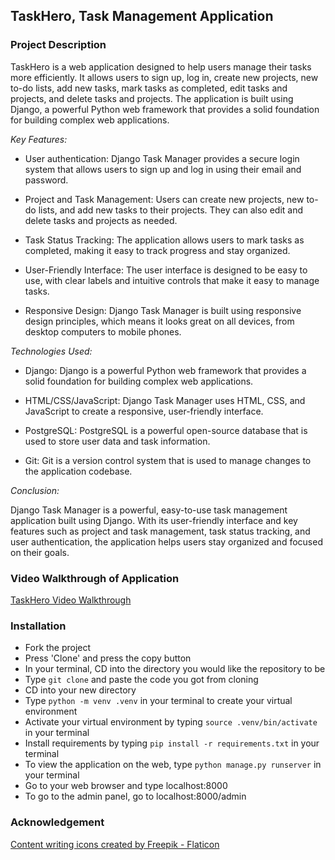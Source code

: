 ## TaskHero, Task Management Application

### Project Description

TaskHero is a web application designed to help users manage their tasks more efficiently. It allows users to sign up, log in, create new projects, new to-do lists, add new tasks, mark tasks as completed, edit tasks and projects, and delete tasks and projects. The application is built using Django, a powerful Python web framework that provides a solid foundation for building complex web applications.

*Key Features:*

- User authentication: Django Task Manager provides a secure login system that allows users to sign up and log in using their email and password.

- Project and Task Management: Users can create new projects, new to-do lists, and add new tasks to their projects. They can also edit and delete tasks and projects as needed.

- Task Status Tracking: The application allows users to mark tasks as completed, making it easy to track progress and stay organized.

- User-Friendly Interface: The user interface is designed to be easy to use, with clear labels and intuitive controls that make it easy to manage tasks.

- Responsive Design: Django Task Manager is built using responsive design principles, which means it looks great on all devices, from desktop computers to mobile phones.

*Technologies Used:*

- Django: Django is a powerful Python web framework that provides a solid foundation for building complex web applications.

- HTML/CSS/JavaScript: Django Task Manager uses HTML, CSS, and JavaScript to create a responsive, user-friendly interface.

- PostgreSQL: PostgreSQL is a powerful open-source database that is used to store user data and task information.

- Git: Git is a version control system that is used to manage changes to the application codebase.

*Conclusion:*

Django Task Manager is a powerful, easy-to-use task management application built using Django. With its user-friendly interface and key features such as project and task management, task status tracking, and user authentication, the application helps users stay organized and focused on their goals.

### Video Walkthrough of Application

[TaskHero Video Walkthrough](https://youtu.be/xX7eZ7xueHE)

### Installation
- Fork the project
- Press 'Clone' and press the copy button
- In your terminal, CD into the directory you would like the repository to be
- Type `git clone` and paste the  code you got from cloning
- CD into your new directory 
- Type `python -m venv .venv` in your terminal to create your virtual environment
- Activate your virtual environment by typing `source .venv/bin/activate` in your terminal
- Install requirements by typing `pip install -r requirements.txt` in your terminal
- To view the application on the web, type `python manage.py runserver` in your terminal
- Go to your web browser and type localhost:8000
- To go to the admin panel, go to localhost:8000/admin

### Acknowledgement 

<a href="https://www.flaticon.com/free-icons/content-writing" title="content writing icons">Content writing icons created by Freepik - Flaticon</a>

